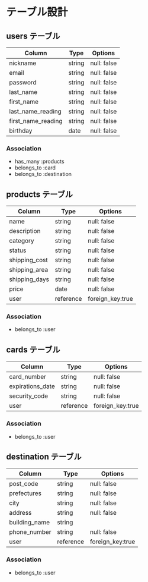 # テーブル設計

## users テーブル

| Column               | Type   | Options     |
| ---------------------| ------ | ----------- |
| nickname             | string | null: false |
| email                | string | null: false |
| password             | string | null: false |
| last_name            | string | null: false |
| first_name           | string | null: false |
| last_name_reading    | string | null: false |
| first_name_reading   | string | null: false |
| birthday             | date   | null: false |

### Association

- has_many   :products
- belongs_to :card
- belongs_to :destination

## products テーブル

| Column          | Type     | Options          |
| ----------------| ------   | -----------------|
| name            | string   | null: false      |
| description     | string   | null: false      |
| category        | string   | null: false      |
| status          | string   | null: false      |
| shipping_cost   | string   | null: false      |
| shipping_area   | string   | null: false      |
| shipping_days   | string   | null: false      |
| price           | date     | null: false      |
| user            | reference| foreign_key:true |

### Association

- belongs_to :user

## cards テーブル

| Column           | Type       | Options          |
| ---------------- | -----------| -----------------|
| card_number      | string     | null: false      |
| expirations_date | string     | null: false      |
| security_code    | string     | null: false      |
| user             | reference  | foreign_key:true |

### Association

- belongs_to :user

## destination テーブル

| Column        | Type     | Options          |
| --------------| ------   | -----------------|
| post_code     | string   | null: false      |
| prefectures   | string   | null: false      |
| city          | string   | null: false      |
| address       | string   | null: false      |
| building_name | string   |                  |
| phone_number  | string   | null: false      | 
| user          | reference| foreign_key:true |
 
### Association

- belongs_to :user

<!-- # README

This README would normally document whatever steps are necessary to get the
application up and running.

Things you may want to cover:

* Ruby version

* System dependencies

* Configuration

* Database creation

* Database initialization

* How to run the test suite

* Services (job queues, cache servers, search engines, etc.)

* Deployment instructions

* ... -->
